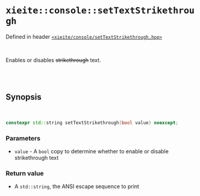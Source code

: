 # `xieite::console::setTextStrikethrough`
Defined in header [`<xieite/console/setTextStrikethrough.hpp>`](https://github.com/Eczbek/xieite/tree/main/include/xieite/console/setTextStrikethrough.hpp)

<br/>

Enables or disables ~~strikethrough~~ text.

<br/><br/>

## Synopsis

<br/>

```cpp
constexpr std::string setTextStrikethrough(bool value) noexcept;
```
### Parameters
- `value` - A `bool` copy to determine whether to enable or disable strikethrough text
### Return value
- A `std::string`, the ANSI escape sequence to print

